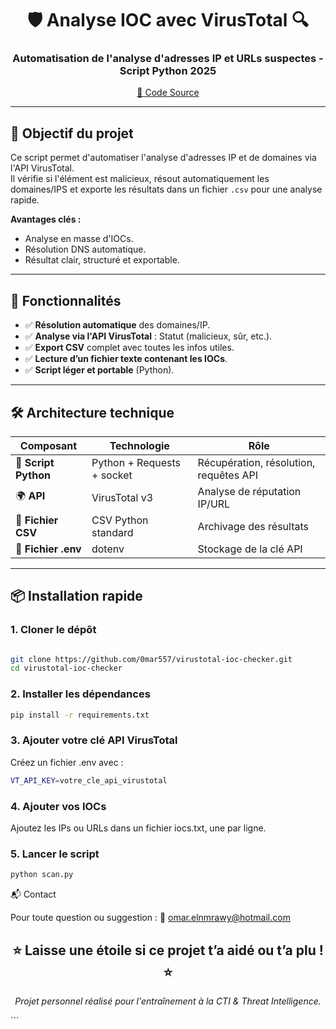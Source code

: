 <p align="center">
<h1 align="center">🛡️ Analyse IOC avec VirusTotal 🔍</h1>
<h3 align="center">Automatisation de l'analyse d'adresses IP et URLs suspectes - Script Python 2025</h3>
</p>

<p align="center">
<a href="https://github.com/0mar557/virustotal-ioc-checker">📂 Code Source</a>
</p>

---

## 🎯 Objectif du projet

Ce script permet d'automatiser l'analyse d'adresses IP et de domaines via l'API VirusTotal.  
Il vérifie si l'élément est malicieux, résout automatiquement les domaines/IPS et exporte les résultats dans un fichier `.csv` pour une analyse rapide.

**Avantages clés :**
- Analyse en masse d'IOCs.
- Résolution DNS automatique.
- Résultat clair, structuré et exportable.

---

## 🚀 Fonctionnalités

- ✅ **Résolution automatique** des domaines/IP.
- ✅ **Analyse via l'API VirusTotal** : Statut (malicieux, sûr, etc.).
- ✅ **Export CSV** complet avec toutes les infos utiles.
- ✅ **Lecture d’un fichier texte contenant les IOCs**.
- ✅ **Script léger et portable** (Python).

---

## 🛠️ Architecture technique

| Composant           | Technologie                | Rôle                                      |
|---------------------|----------------------------|-------------------------------------------|
| 🐍 **Script Python** | Python + Requests + socket | Récupération, résolution, requêtes API    |
| 🌍 **API**          | VirusTotal v3              | Analyse de réputation IP/URL              |
| 📁 **Fichier CSV**   | CSV Python standard        | Archivage des résultats                   |
| 🔑 **Fichier .env**  | dotenv                     | Stockage de la clé API                    |

---

## 📦 Installation rapide

### 1. Cloner le dépôt
```bash

git clone https://github.com/0mar557/virustotal-ioc-checker.git
cd virustotal-ioc-checker
```
### 2. Installer les dépendances
```bash
pip install -r requirements.txt
```
### 3. Ajouter votre clé API VirusTotal

Créez un fichier .env avec :
```bash
VT_API_KEY=votre_cle_api_virustotal
```
### 4. Ajouter vos IOCs

Ajoutez les IPs ou URLs dans un fichier iocs.txt, une par ligne.

### 5. Lancer le script
```bash
python scan.py
```
📬 Contact

Pour toute question ou suggestion :
📧 omar.elnmrawy@hotmail.com
<h2 align="center"> ⭐ Laisse une étoile si ce projet t’a aidé ou t’a plu ! ⭐ </h2> <p align="center"> <em>Projet personnel réalisé pour l'entraînement à la CTI & Threat Intelligence.</em> </p> ```
